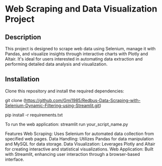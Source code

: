 # Web Scraping and Data Visualization Project

## Description

This project is designed to scrape web data using Selenium, manage it with Pandas, and visualize insights through interactive charts with Plotly and Altair. It's ideal for users interested in automating data extraction and performing detailed data analysis and visualization.

## Installation

Clone this repository and install the required dependencies:


git clone (https://github.com/Gmi1985/Redbus-Data-Scraping-with-Selenium-Dynamic-Filtering-using-Streamlit.git)

pip install -r requirements.txt

To run the web application:
streamlit run your_script_name.py

Features
Web Scraping: Uses Selenium for automated data collection from specified web pages.
Data Handling: Utilizes Pandas for data manipulation and MySQL for data storage.
Data Visualization: Leverages Plotly and Altair for creating interactive and statistical visualizations.
Web Application: Built with Streamlit, enhancing user interaction through a browser-based interface.

